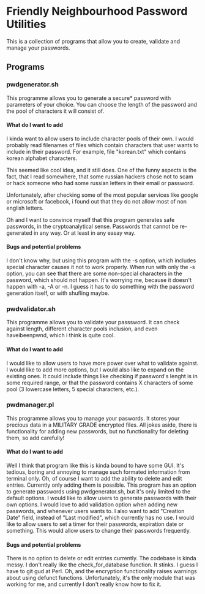 # Friendly Neighbourhood Password Utilities

This is a collection of programs that allow you to create, validate
and manage your passwords.

## Programs

### pwdgenerator.sh
This programme allows you to generate a secure* password with parameters of your choice. You can choose the length of the password and the pool of characters it will consist of.

#### What do I want to add
I kinda want to allow users to include character pools of their own. I would probably read filenames of files which contain characters that user wants to include in their password. For example, file "korean.txt" which contains korean alphabet characters.

This seemed like cool idea, and it still does. One of the funny aspects is the fact, that I read somewhere, that some russian hackers chose not to scam or hack someone who had some russian letters in their email or password.

Unfortunately, after checking some of the most popular services like google or microsoft or facebook, i found out that they do not allow most of non english letters. 

Oh and I want to convince myself that this program generates safe passwords, in the cryptoanalytical sense. Passwords that cannot be re-generated in any way. Or at least in any easay way.

#### Bugs and potential problems
I don't know why, but using this program with the -s option, which includes special character causes it not to work properly. When run with only the -s option, you can see that there are some non-special characters in the password, which should not happen. It's worrying me, because it doesn't happen with -a, -A or -n. I guess it has to do something with the password generation itself, or with shufling maybe.

### pwdvalidator.sh
This programme allows you to validate your passsword. It can check against length, different character pools inclusion, and even 
haveibeenpwnd, which i think is quite cool.

#### What do I want to add
I would like to allow users to have more power over what to validate against. I would like to add more options, but I would also like to expand on the existing ones. It could include things like checking if password's lenght is in some required range, or that the password contains X characters of some pool (3 lowercase letters, 5 special characters, etc.). 

### pwdmanager.pl
This programme allows you to manage your paswords. It stores your precious data in a MILITARY GRADE encrypted files. All jokes aside, there is functionality for adding new passwords, but no functionality for deleting them, so add carefully!

#### What do I want to add
Well I think that program like this is kinda bound to have some GUI. It's tedious, boring and annoying to manage such formated information from terminal only. Oh, of course I want to add the ability to delete and edit entries. Currently only adding them is possible. 
This program has an option to generate passwords using pwdgenerator.sh, but it's only limited to the default options. I would like to allow users to generate passwords with their own options.
I would love to add validation option when adding new passwords, and whenever users wants to. I also want to add "Creation Date" field, instead of "Last modified", which currently has no use. I would like to allow users to set a timer for their passwords, expiration date or something. This would allow users to change their passwords frequently.

#### Bugs and potential problems
There is no option to delete or edit entries currently.
The codebase is kinda messy. I don't really like the check_for_database function. It stinks.
I guess I have to git gud at Perl.
Oh, and the encryption functionality raises warnings about using defunct functions. Unfortunately, it's the only module that was working for me, and currently I don't really know how to fix it.